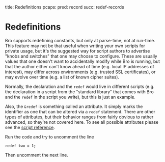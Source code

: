 title: Redefinitions
pcaps: 
pred: record
succ: redef-records

Redefinitions
============================

Bro supports redefining constants, but only at parse-time, not at
run-time.  This feature may not be that useful when writing your own
scripts for private usage, but it's the suggested way for script authors
to advertise "knobs and switches" that one may choose to configure.
These are usually values that one doesn't want to accidentally modify
while Bro is running, but that the author either can't know ahead of
time (e.g. local IP addresses of interest), may differ across
environments (e.g. trusted SSL certificates), or may evolve over
time (e.g. a list of known cipher suites).

Normally, the declaration and the `redef` would live in different
scripts (e.g. the declaration in a script from the "standard library"
that comes with Bro and the `redef` in the script you write), but
this is just an example.

Also, the `&redef` is something called an attribute.  It simply marks
the identifier as one that can be altered via a `redef` statement.
There are other types of attributes, but their behavior ranges
from fairly obvious to rather advanced, so they're not covered
here.  To see all possible attributes please see the [script
reference](https://www.bro.org/sphinx/script-reference/attributes.html).

Run the code and try to uncomment the line 
    
    redef two = 1;

Then uncomment the next line.


